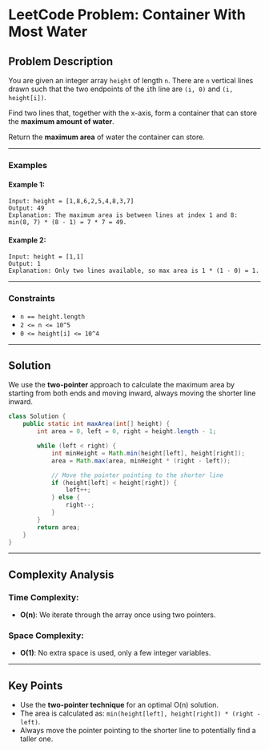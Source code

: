 

# LeetCode Problem: Container With Most Water

## Problem Description

You are given an integer array `height` of length `n`. There are `n` vertical lines drawn such that the two endpoints of the `i`th line are `(i, 0)` and `(i, height[i])`.

Find two lines that, together with the x-axis, form a container that can store the **maximum amount of water**.

Return the **maximum area** of water the container can store.

---

### Examples

#### Example 1:

```plaintext
Input: height = [1,8,6,2,5,4,8,3,7]
Output: 49
Explanation: The maximum area is between lines at index 1 and 8:
min(8, 7) * (8 - 1) = 7 * 7 = 49.
```

#### Example 2:

```plaintext
Input: height = [1,1]
Output: 1
Explanation: Only two lines available, so max area is 1 * (1 - 0) = 1.
```

---

### Constraints

* `n == height.length`
* `2 <= n <= 10^5`
* `0 <= height[i] <= 10^4`

---

## Solution

We use the **two-pointer** approach to calculate the maximum area by starting from both ends and moving inward, always moving the shorter line inward.

```java
class Solution {
    public static int maxArea(int[] height) {
        int area = 0, left = 0, right = height.length - 1;

        while (left < right) {
            int minHeight = Math.min(height[left], height[right]);
            area = Math.max(area, minHeight * (right - left));

            // Move the pointer pointing to the shorter line
            if (height[left] < height[right]) {
                left++;
            } else {
                right--;
            }
        }
        return area;
    }
}
```

---

## Complexity Analysis

### Time Complexity:

* **O(n)**: We iterate through the array once using two pointers.

### Space Complexity:

* **O(1)**: No extra space is used, only a few integer variables.

---

## Key Points

* Use the **two-pointer technique** for an optimal O(n) solution.
* The area is calculated as: `min(height[left], height[right]) * (right - left)`.
* Always move the pointer pointing to the shorter line to potentially find a taller one.

